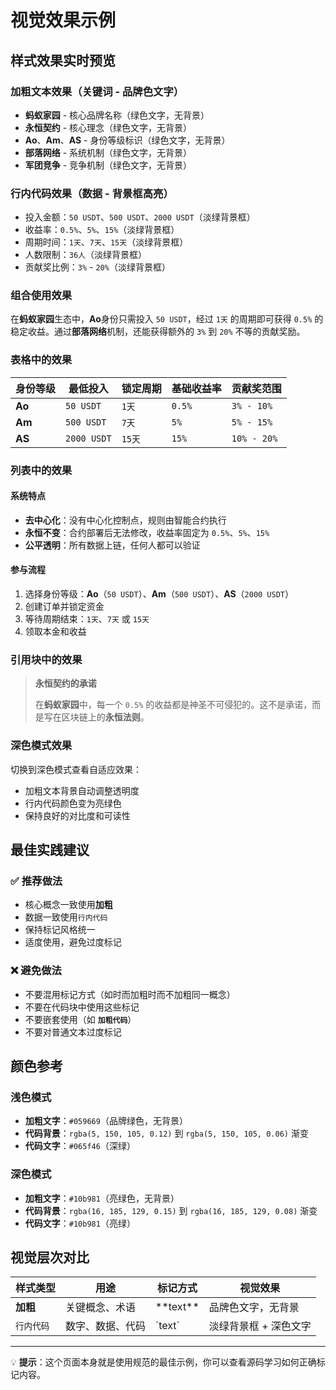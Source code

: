 # 视觉效果示例

## 样式效果实时预览

### 加粗文本效果（关键词 - 品牌色文字）
- **蚂蚁家园** - 核心品牌名称（绿色文字，无背景）
- **永恒契约** - 核心理念（绿色文字，无背景）
- **Ao**、**Am**、**AS** - 身份等级标识（绿色文字，无背景）
- **部落网络** - 系统机制（绿色文字，无背景）
- **军团竞争** - 竞争机制（绿色文字，无背景）

### 行内代码效果（数据 - 背景框高亮）
- 投入金额：`50 USDT`、`500 USDT`、`2000 USDT`（淡绿背景框）
- 收益率：`0.5%`、`5%`、`15%`（淡绿背景框）
- 周期时间：`1天`、`7天`、`15天`（淡绿背景框）
- 人数限制：`36人`（淡绿背景框）
- 贡献奖比例：`3%` - `20%`（淡绿背景框）

### 组合使用效果
在**蚂蚁家园**生态中，**Ao**身份只需投入 `50 USDT`，经过 `1天` 的周期即可获得 `0.5%` 的稳定收益。通过**部落网络**机制，还能获得额外的 `3%` 到 `20%` 不等的贡献奖励。

### 表格中的效果

| 身份等级 | 最低投入 | 锁定周期 | 基础收益率 | 贡献奖范围 |
|---------|---------|---------|-----------|-----------|
| **Ao** | `50 USDT` | `1天` | `0.5%` | `3% - 10%` |
| **Am** | `500 USDT` | `7天` | `5%` | `5% - 15%` |
| **AS** | `2000 USDT` | `15天` | `15%` | `10% - 20%` |

### 列表中的效果

#### 系统特点
- **去中心化**：没有中心化控制点，规则由智能合约执行
- **永恒不变**：合约部署后无法修改，收益率固定为 `0.5%`、`5%`、`15%`
- **公平透明**：所有数据上链，任何人都可以验证

#### 参与流程
1. 选择身份等级：**Ao**（`50 USDT`）、**Am**（`500 USDT`）、**AS**（`2000 USDT`）
2. 创建订单并锁定资金
3. 等待周期结束：`1天`、`7天` 或 `15天`
4. 领取本金和收益

### 引用块中的效果

> **永恒契约的承诺**
> 
> 在**蚂蚁家园**中，每一个 `0.5%` 的收益都是神圣不可侵犯的。这不是承诺，而是写在区块链上的**永恒法则**。

### 深色模式效果
切换到深色模式查看自适应效果：
- 加粗文本背景自动调整透明度
- 行内代码颜色变为亮绿色
- 保持良好的对比度和可读性

## 最佳实践建议

### ✅ 推荐做法
- 核心概念一致使用**加粗**
- 数据一致使用`行内代码`
- 保持标记风格统一
- 适度使用，避免过度标记

### ❌ 避免做法
- 不要混用标记方式（如时而加粗时而不加粗同一概念）
- 不要在代码块中使用这些标记
- 不要嵌套使用（如 **`加粗代码`**）
- 不要对普通文本过度标记

## 颜色参考

### 浅色模式
- **加粗文字**：`#059669`（品牌绿色，无背景）
- **代码背景**：`rgba(5, 150, 105, 0.12)` 到 `rgba(5, 150, 105, 0.06)` 渐变
- **代码文字**：`#065f46`（深绿）

### 深色模式
- **加粗文字**：`#10b981`（亮绿色，无背景）
- **代码背景**：`rgba(16, 185, 129, 0.15)` 到 `rgba(16, 185, 129, 0.08)` 渐变
- **代码文字**：`#10b981`（亮绿）

## 视觉层次对比

| 样式类型 | 用途 | 标记方式 | 视觉效果 |
|---------|------|---------|---------|
| **加粗** | 关键概念、术语 | \*\*text\*\* | 品牌色文字，无背景 |
| `行内代码` | 数字、数据、代码 | \`text\` | 淡绿背景框 + 深色文字 |

---

💡 **提示**：这个页面本身就是使用规范的最佳示例，你可以查看源码学习如何正确标记内容。